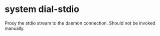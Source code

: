 # system dial-stdio

<!---MARKER_GEN_START-->
Proxy the stdio stream to the daemon connection. Should not be invoked manually.


<!---MARKER_GEN_END-->

